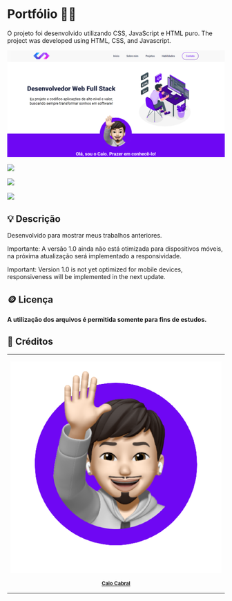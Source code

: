 ﻿# Portfólio 🧑‍💻

O projeto foi desenvolvido utilizando CSS, JavaScript e HTML puro. 
The project was developed using HTML, CSS, and Javascript.

</div>

<img src ="./src/portfolio.png" />

<div style="display: inline_block">

<a href = "mailto:caio_cabral1@hotmail.com"><img src="https://img.shields.io/badge/-Gmail-%23333?style=for-the-badge&logo=gmail&logoColor=white" target="_blank"></a>

<a href="https://www.linkedin.com/in/cabralcaio/" target="_blank"><img src="https://img.shields.io/badge/-LinkedIn-%230077B5?style=for-the-badge&logo=linkedin&logoColor=white" target="_blank"></a>

<a href="https://cabralcaio.github.io/Portfolio/" target="_blank"><img src="https://img.shields.io/badge/-Portf%C3%B3lio-brown?style=for-the-badge&logo=true" target="_blank"></a>

</div>

<h2>💡 Descrição</h2>

<p>Desenvolvido para mostrar meus trabalhos anteriores. 

Importante: A versão 1.0 ainda não está otimizada para dispositivos móveis, na próxima atualização será implementado a responsividade.

Important: Version 1.0 is not yet optimized for mobile devices, responsiveness will be implemented in the next update.</p>

<h2>🪙 Licença</h2>

<b>A utilização dos arquivos é permitida somente para fins de estudos.</b>


<h2>🎁 Créditos</h2>

<table>

<tr>

<td align="center">

<a href="https://github.com/cabralcaio">

<img src="./src/mesdtn.png"/><br>

<sub>

<b>Caio Cabral</b>

</sub>

</a>

</td>

</tr>

</table>



